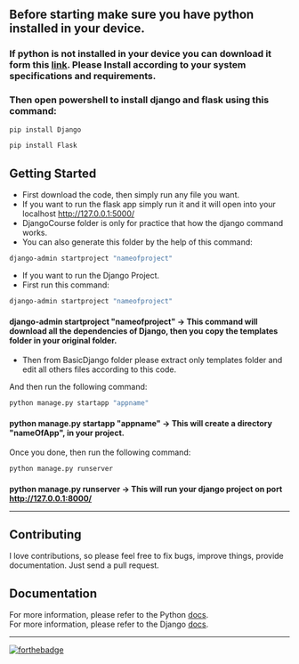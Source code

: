 ## Before starting make sure you have python installed in your device.

### If python is not installed in your device you can download it form this [link](https://www.python.org/downloads/). Please Install according to your system specifications and requirements.

### Then open powershell to install django and flask using this command:

```sh
pip install Django
```

```sh
pip install Flask
```

## Getting Started

- First download the code, then simply run any file you want.
- If you want to run the flask app simply run it and it will open into your localhost http://127.0.0.1:5000/
- DjangoCourse folder is only for practice that how the django command works.
- You can also generate this folder by the help of this command:

```sh
django-admin startproject "nameofproject"
```

- If you want to run the Django Project.
- First run this command:

```sh
django-admin startproject "nameofproject"
```

#### django-admin startproject "nameofproject" -> This command will download all the dependencies of Django, then you copy the templates folder in your original folder.

- Then from BasicDjango folder please extract only templates folder and edit all others files according to this code.

And then run the following command:

```sh
python manage.py startapp "appname"
```

#### python manage.py startapp "appname" -> This will create a directory "nameOfApp", in your project.

Once you done, then run the following command:

```sh
python manage.py runserver
```

#### python manage.py runserver -> This will run your django project on port http://127.0.0.1:8000/<hr>

## Contributing

I love contributions, so please feel free to fix bugs, improve things, provide documentation. Just send a pull request.

## Documentation

For more information, please refer to the Python [docs](https://www.python.org/doc/).<br>
For more information, please refer to the Django [docs](https://docs.djangoproject.com/en/3.2/).<br><hr>

[![forthebadge](https://forthebadge.com/images/badges/made-with-python.svg)](https://forthebadge.com)
